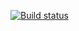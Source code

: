 [![Build status](https://ci.appveyor.com/api/projects/status/yck95em9oeu7pyy2?svg=true)](https://ci.appveyor.com/project/Ekat1983/card-order)
